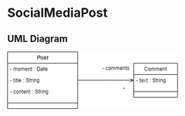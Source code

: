 # SocialMediaPost

## UML Diagram
![UML Diagram](SocialMediaPost/docs/uml_diagrams/images/SocialMediaPost.png)